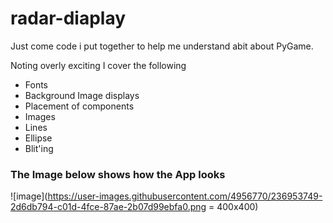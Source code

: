 # radar-diaplay
Just come code i put together to help me understand abit about PyGame.

Noting overly exciting I cover the following
 * Fonts
 * Background Image displays
 * Placement of components
 * Images
 * Lines
 * Ellipse
 * Blit'ing

### The Image below shows how the App looks
![image](https://user-images.githubusercontent.com/4956770/236953749-2d6db794-c01d-4fce-87ae-2b07d99ebfa0.png = 400x400)




